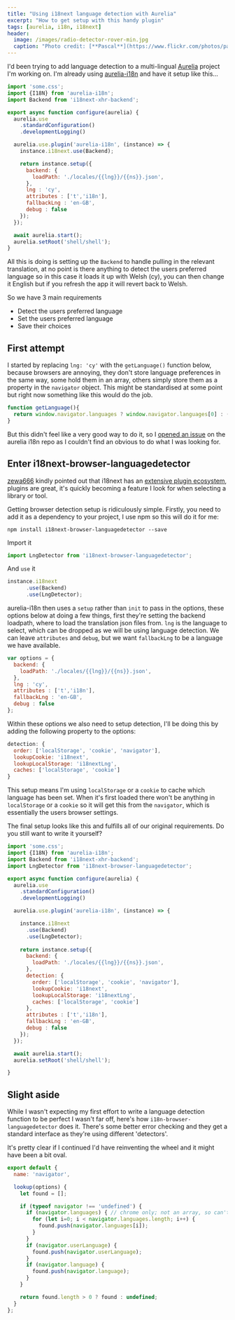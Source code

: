 ```yaml
---
title: "Using i18next language detection with Aurelia"
excerpt: "How to get setup with this handy plugin"
tags: [aurelia, i18n, i18next]
header:
  image: /images/radio-detector-rover-min.jpg
  caption: "Photo credit: [**Pascal**](https://www.flickr.com/photos/pasukaru76/6832318941/in/photolist-bpKqor-9mPY7C-ou57Yj-ou74rZ-orZ3oo-oeZLXg-ow7JCb-owc2pD-ow8nVX-odX69N-JCnf79-ocMguU-fqoPCH-ocu9Un-ocFZUs-ou633z-fqoKgX-a1QS9b-otZhRL-dEruTv-otREqc-dEwTU7-odoa6y-ayaiAx-otM5Qs-a1MYSB-odK2gR-otDyzZ-oupkQU-oydLKn-ocAZpu-os69Ab-odiHy9-6XgE13-ouePDT-owb56T-otZj7G-odGE35-otNYc3-otJJhK-ou6S3g-otZpTb-orZ7w3-dCfw4H-otUWff-otMipW-ocxs3p-ocw6Sj-otEq2p-ocseZN)"
---
```


I'd been trying to add language detection to a multi-lingual [Aurelia](http://aurelia.io) project I'm working on. I'm already using [aurelia-i18n](https://github.com/aurelia/i18n) and have it setup like this...

```javascript
import 'some.css';
import {I18N} from 'aurelia-i18n';
import Backend from 'i18next-xhr-backend';

export async function configure(aurelia) {
  aurelia.use
    .standardConfiguration()
    .developmentLogging()

  aurelia.use.plugin('aurelia-i18n', (instance) => {
    instance.i18next.use(Backend);

    return instance.setup({
      backend: { 
        loadPath: './locales/{{lng}}/{{ns}}.json',
      },
      lng : 'cy',
      attributes : ['t','i18n'],
      fallbackLng : 'en-GB',
      debug : false
    });
  });

  await aurelia.start();
  aurelia.setRoot('shell/shell');
}
```

All this is doing is setting up the `Backend` to handle pulling in the relevant translation, at no point is there anything to detect the users preferred language so in this case it loads it up with Welsh (cy), you can then change it English but if you refresh the app it will revert back to Welsh.

So we have 3 main requirements

* Detect the users preferred language
* Set the users preferred language
* Save their choices

## First attempt

I started by replacing `lng: 'cy'` with the `getLanguage()` function below, because browsers are annoying, they don't store language preferences in the same way, some hold them in an array, others simply store them as a property in the `navigator` object. This might be standardised at some point but right now something like this would do the job.

```javascript
function getLanguage(){
  return window.navigator.languages ? window.navigator.languages[0] : (window.navigator.language || window.navigator.userLanguage) || 'en-GB';
}
```

But this didn't feel like a very good way to do it, so I [opened an issue](https://github.com/aurelia/i18n/issues/148) on the aurelia i18n repo as I couldn't find an obvious to do what I was looking for.

## Enter i18next-browser-languagedetector
[zewa666](https://github.com/zewa666) kindly pointed out that i18next has an [extensive plugin ecosystem](http://i18next.com/docs/ecosystem/), plugins are great, it's quickly becoming a feature I look for when selecting a library or tool.

Getting browser detection setup is ridiculously simple. Firstly, you need to add it as a dependency to your project, I use npm so this will do it for me:

```shell
npm install i18next-browser-languagedetector --save
```

Import it

```javascript
import LngDetector from 'i18next-browser-languagedetector';
```

And `use` it

```javascript
instance.i18next
      .use(Backend)
      .use(LngDetector);
```

aurelia-i18n then uses a `setup` rather than `init` to pass in the options, these options below at doing a few things, first they're setting the backend loadpath, where to load the translation json files from. `lng` is the language to select, which can be dropped as we will be using language detection. We can leave `attributes` and `debug`, but we want `fallbackLng` to be a language we have available.

```javascript
var options = {
  backend: { 
    loadPath: './locales/{{lng}}/{{ns}}.json',
  },
  lng : 'cy',
  attributes : ['t','i18n'],
  fallbackLng : 'en-GB',
  debug : false
};
```

Within these options we also need to setup detection, I'll be doing this by adding the following property to the options:

```javascript
detection: {
  order: ['localStorage', 'cookie', 'navigator'],
  lookupCookie: 'i18next',
  lookupLocalStorage: 'i18nextLng',
  caches: ['localStorage', 'cookie']
}
```

This setup means I'm using `localStorage` or a `cookie` to cache which language has been set. When it's first loaded there won't be anything in `localStorage` or a `cookie` so it will get this from the `navigator`, which is essentially the users browser settings.

The final setup looks like this and fulfills all of our original requirements. Do you still want to write it yourself?

```javascript
import 'some.css';
import {I18N} from 'aurelia-i18n';
import Backend from 'i18next-xhr-backend';
import LngDetector from 'i18next-browser-languagedetector';

export async function configure(aurelia) {
  aurelia.use
    .standardConfiguration()
    .developmentLogging()

  aurelia.use.plugin('aurelia-i18n', (instance) => {

    instance.i18next
      .use(Backend)
      .use(LngDetector);
        
    return instance.setup({
      backend: {
        loadPath: './locales/{{lng}}/{{ns}}.json',
      },
      detection: {
        order: ['localStorage', 'cookie', 'navigator'],
        lookupCookie: 'i18next',
        lookupLocalStorage: 'i18nextLng',
        caches: ['localStorage', 'cookie']
      },
      attributes : ['t','i18n'],
      fallbackLng : 'en-GB',
      debug : false
    });
  });

  await aurelia.start();
  aurelia.setRoot('shell/shell');

}
```

## Slight aside
While I wasn't expecting my first effort to write a language detection function to be perfect I wasn't far off, here's how `i18n-browser-languagedetector` does it. There's some better error checking and they get a standard interface as they're using different 'detectors'.

It's pretty clear if I continued I'd have reinventing the wheel and it might have been a bit oval.

```javascript
export default {
  name: 'navigator',

  lookup(options) {
    let found = [];

    if (typeof navigator !== 'undefined') {
      if (navigator.languages) { // chrome only; not an array, so can't use .push.apply instead of iterating
        for (let i=0; i < navigator.languages.length; i++) {
          found.push(navigator.languages[i]);
        }
      }
      if (navigator.userLanguage) {
        found.push(navigator.userLanguage);
      }
      if (navigator.language) {
        found.push(navigator.language);
      }
    }

    return found.length > 0 ? found : undefined;
  }
};
```